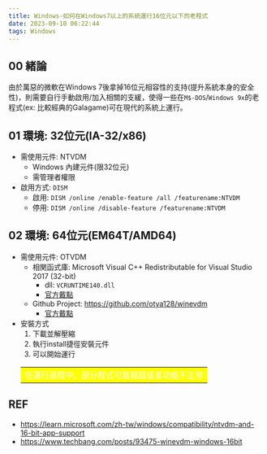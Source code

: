 ```yaml
---
title: Windows-如何在Windows7以上的系統運行16位元以下的老程式
date: 2023-09-10 06:22:44
tags: Windows
---
```


## 00 緒論
由於萬惡的微軟在Windows 7後拿掉16位元相容性的支持(提升系統本身的安全性)，則需要自行手動啟用/加入相關的支緩，使得一些在`M$-DOS`/`Windows 9x`的老程式(ex: 比較經典的Galagame)可在現代的系統上運行。

<!--more-->

## 01 環境: 32位元(IA-32/x86)
- 需使用元件: NTVDM
  * Windows 內建元件(限32位元)
  * 需管理者權限
- 啟用方式: `DISM`
  * 啟用: `DISM /online /enable-feature /all /featurename:NTVDM`
  * 停用: `DISM /online /disable-feature /featurename:NTVDM`

## 02 環境: 64位元(EM64T/AMD64)
- 需使用元件: OTVDM
  * 相関函式庫: Microsoft Visual C++ Redistributable for Visual Studio 2017 (32-bit)
    * dll: `VCRUNTIME140.dll`
    * [官方戴點](https://learn.microsoft.com/en-us/cpp/windows/latest-supported-vc-redist?view=msvc-170)
  * Github Project: https://github.com/otya128/winevdm 
    * [官方戴點](https://github.com/otya128/winevdm/releases)
- 安裝方式
  1. 下載並解壓縮
  2. 執行install捷徑安裝元件
  3. 可以開始運行
    <table><tr><td bgcolor=#FFFF00>
      <font color=white> 在運行過程中，部分程式可能報錯或者功能不正常</font>
    </td></tr></table>

## REF
- https://learn.microsoft.com/zh-tw/windows/compatibility/ntvdm-and-16-bit-app-support
- https://www.techbang.com/posts/93475-winevdm-windows-16bit